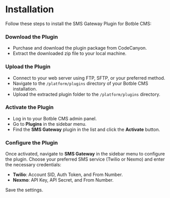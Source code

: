 # Installation

Follow these steps to install the SMS Gateway Plugin for Botble CMS:

### Download the Plugin

* Purchase and download the plugin package from CodeCanyon.
* Extract the downloaded zip file to your local machine.

### Upload the Plugin

* Connect to your web server using FTP, SFTP, or your preferred method.
* Navigate to the `/platform/plugins` directory of your Botble CMS installation.
* Upload the extracted plugin folder to the `/platform/plugins` directory.

### Activate the Plugin

* Log in to your Botble CMS admin panel.
* Go to **Plugins** in the sidebar menu.
* Find the **SMS Gateway** plugin in the list and click the **Activate** button.

### Configure the Plugin

Once activated, navigate to **SMS Gateway** in the sidebar menu to configure the plugin.
Choose your preferred SMS service (Twilio or Nexmo) and enter the necessary credentials:

* **Twilio**: Account SID, Auth Token, and From Number.
* **Nexmo**: API Key, API Secret, and From Number.

Save the settings.
